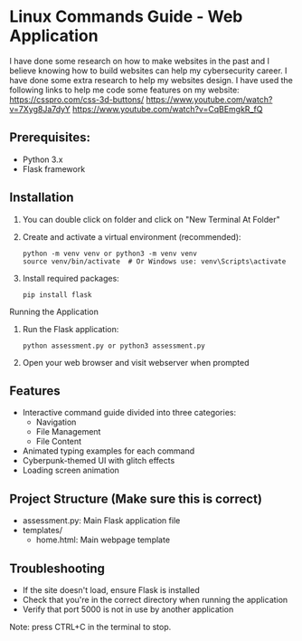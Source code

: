 Linux Commands Guide - Web Application
====================================

I have done some research on how to make websites in the past and I believe knowing how to build websites can 
help my cybersecurity career. I have done some extra research to help my websites design.
I have used the following links to help me code some features on my website:
https://csspro.com/css-3d-buttons/
https://www.youtube.com/watch?v=7Xyg8Ja7dyY
https://www.youtube.com/watch?v=CqBEmgkR_fQ

Prerequisites:
------------
- Python 3.x
- Flask framework

Installation
------------

1. You can double click on folder and click on "New Terminal At Folder"

2. Create and activate a virtual environment (recommended):
   ```
   python -m venv venv or python3 -m venv venv
   source venv/bin/activate  # Or Windows use: venv\Scripts\activate
   ```

3. Install required packages:
   ```
   pip install flask
   ```

Running the Application
1. Run the Flask application:
   ```
   python assessment.py or python3 assessment.py
   ```

2. Open your web browser and visit webserver when prompted


Features
--------
- Interactive command guide divided into three categories:
  * Navigation
  * File Management
  * File Content
- Animated typing examples for each command
- Cyberpunk-themed UI with glitch effects
- Loading screen animation

Project Structure (Make sure this is correct)
---------------
- assessment.py: Main Flask application file
- templates/
  * home.html: Main webpage template
  
Troubleshooting
-------------
- If the site doesn't load, ensure Flask is installed
- Check that you're in the correct directory when running the application
- Verify that port 5000 is not in use by another application

Note: press CTRL+C in the terminal to stop. 

